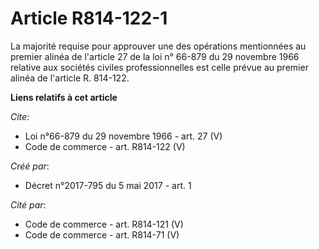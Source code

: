 # Article R814-122-1

La majorité requise pour approuver une des opérations mentionnées au premier alinéa de l'article 27 de la loi n° 66-879 du 29
novembre 1966 relative aux sociétés civiles professionnelles est celle prévue au premier alinéa de l'article R. 814-122.

**Liens relatifs à cet article**

_Cite_:

  - Loi n°66-879 du 29 novembre 1966 - art. 27 (V)
  - Code de commerce - art. R814-122 (V)

_Créé par_:

  - Décret n°2017-795 du 5 mai 2017 - art. 1

_Cité par_:

  - Code de commerce - art. R814-121 (V)
  - Code de commerce - art. R814-71 (V)

